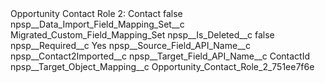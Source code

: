 <?xml version="1.0" encoding="UTF-8"?>
<CustomMetadata xmlns="http://soap.sforce.com/2006/04/metadata" xmlns:xsi="http://www.w3.org/2001/XMLSchema-instance" xmlns:xsd="http://www.w3.org/2001/XMLSchema">
    <label>Opportunity Contact Role 2: Contact</label>
    <protected>false</protected>
    <values>
        <field>npsp__Data_Import_Field_Mapping_Set__c</field>
        <value xsi:type="xsd:string">Migrated_Custom_Field_Mapping_Set</value>
    </values>
    <values>
        <field>npsp__Is_Deleted__c</field>
        <value xsi:type="xsd:boolean">false</value>
    </values>
    <values>
        <field>npsp__Required__c</field>
        <value xsi:type="xsd:string">Yes</value>
    </values>
    <values>
        <field>npsp__Source_Field_API_Name__c</field>
        <value xsi:type="xsd:string">npsp__Contact2Imported__c</value>
    </values>
    <values>
        <field>npsp__Target_Field_API_Name__c</field>
        <value xsi:type="xsd:string">ContactId</value>
    </values>
    <values>
        <field>npsp__Target_Object_Mapping__c</field>
        <value xsi:type="xsd:string">Opportunity_Contact_Role_2_751ee7f6e</value>
    </values>
</CustomMetadata>
